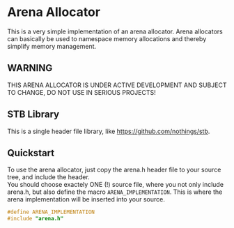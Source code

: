 # Arena Allocator

This is a very simple implementation of an arena allocator. Arena allocators
can basically be used to namespace memory allocations and thereby simplify
memory management.

## WARNING

THIS ARENA ALLOCATOR IS UNDER ACTIVE DEVELOPMENT AND SUBJECT TO CHANGE, DO NOT
USE IN SERIOUS PROJECTS!

## STB Library

This is a single header file library, like https://github.com/nothings/stb.

## Quickstart

To use the arena allocator, just copy the arena.h header file to your source
tree, and include the header.  
You should choose exactely ONE (!) source file, where you not only include
arena.h, but also define the macro `ARENA_IMPLEMENTATION`. This is where the
arena implementation will be inserted into your source.

```c
#define ARENA_IMPLEMENTATION
#include "arena.h"
```

